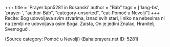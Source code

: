 +++
title = 'Prayer bpn5281 in Bosanski'
author = "Báb"
tags = ['lang-bs', 'prayer-', "author-Báb", "category-unsorted", "cat-Pomoć u Nevolji"]
+++
Recite: Bog udovoljava svim stvarima, iznad svih stari, i niko na nebesima ni na zemlji ne udovoljava osim Boga. Zaista, On je jedini Znalac, Hranitelj, Svemogući.

(Source category: Pomoć u Nevolji)
(Bahaiprayers.net ID: 5281)
